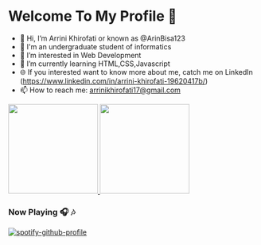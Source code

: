 # Welcome To My Profile :confetti_ball:
-  👋 Hi, I’m Arrini Khirofati or known as @ArinBisa123
- :star2: I'm an undergraduate student of informatics 
- 👀 I’m interested in Web Development 
- 🌱 I’m currently learning HTML,CSS,Javascript
- :globe_with_meridians: If you interested want to know more about me, catch me on LinkedIn (https://www.linkedin.com/in/arrini-khirofati-19620417b/)
- 📫 How to reach me: arrinikhirofati17@gmail.com

<p align="left">
<a href="https://github.com/ArinBisa123">
  <img height="180em" src="https://github-readme-stats-eight-theta.vercel.app/api?username=ArinBisa123&show_icons=true&theme=algolia&include_all_commits=true&count_private=true"/>
  <img height="180em" src="https://github-readme-stats-eight-theta.vercel.app/api/top-langs/?username=ArinBisa123&layout=compact&theme=algolia"/>
</a>
</p>

### Now Playing 🎧 :notes:

[![spotify-github-profile](https://spotify-github-profile.vercel.app/api/view?uid=39hpcydhmo5d53rwj95iso45k&cover_image=true&theme=default&show_offline=false&background_color=121212&interchange=false)](https://github.com/kittinan/spotify-github-profile)
<!---
ArinBisa123/ArinBisa123 is a ✨ special ✨ repository because its `README.md` (this file) appears on your GitHub profile.
You can click the Preview link to take a look at your changes.
--->
